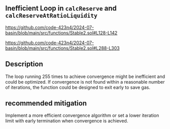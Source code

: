 ##  Inefficient Loop in `calcReserve` and `calcReserveAtRatioLiquidity`
https://github.com/code-423n4/2024-07-basin/blob/main/src/functions/Stable2.sol#L128-L142

https://github.com/code-423n4/2024-07-basin/blob/main/src/functions/Stable2.sol#L288-L303

## Description
The loop running 255 times to achieve convergence might be inefficient and could be optimized. If convergence is not found within a reasonable number of iterations, the function could be designed to exit early to save gas.


## recommended mitigation
Implement a more efficient convergence algorithm or set a lower iteration limit with early termination when convergence is achieved.